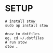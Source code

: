 # SETUP

```
# install stow
sudo ap install stow

#nav to dotfiles
eg. cd ~/.dotfiles
# run stow
stow .
```
